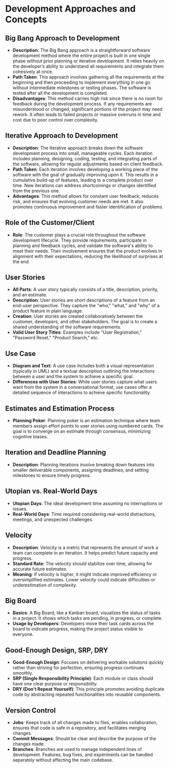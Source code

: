 # Development Approaches and Concepts

## Big Bang Approach to Development
- **Description**: The Big Bang approach is a straightforward software development method where the entire project is built in one single phase without prior planning or iterative development. It relies heavily on the developer’s ability to understand all requirements and integrate them cohesively at once.
- **Path Taken**: This approach involves gathering all the requirements at the beginning and then proceeding to implement everything in one go without intermediate milestones or testing phases. The software is tested after all the development is completed.
- **Disadvantages**: This method carries high risk since there is no room for feedback during the development process. If any requirements are misunderstood or changed, significant portions of the project may need rework. It often leads to failed projects or massive overruns in time and cost due to poor control over complexity.

## Iterative Approach to Development
- **Description**: The Iterative approach breaks down the software development process into small, manageable cycles. Each iteration includes planning, designing, coding, testing, and integrating parts of the software, allowing for regular adjustments based on client feedback.
- **Path Taken**: Each iteration involves developing a working piece of the software with the goal of gradually improving upon it. This results in a cumulative build-up of features, leading to a complete product over time. New iterations can address shortcomings or changes identified from the previous one.
- **Advantages**: This method allows for constant user feedback, reduces risk, and ensures that evolving customer needs are met. It also promotes continuous improvement and faster identification of problems.

## Role of the Customer/Client
- **Role**: The customer plays a crucial role throughout the software development lifecycle. They provide requirements, participate in planning and feedback cycles, and validate the software's ability to meet their needs. Their involvement ensures that the product evolves in alignment with their expectations, reducing the likelihood of surprises at the end.

## User Stories
- **All Parts**: A user story typically consists of a title, description, priority, and an estimate.
- **Description**: User stories are short descriptions of a feature from an end-user perspective. They capture the "who," "what," and "why" of a product feature in plain language.
- **Creation**: User stories are created collaboratively between the customer, developers, and other stakeholders. The goal is to create a shared understanding of the software requirements.
- **Valid User Story Titles**: Examples include "User Registration," "Password Reset," "Product Search," etc.

## Use Case
- **Diagram and Text**: A use case includes both a visual representation (typically in UML) and a textual description outlining the interactions between a user and the system to achieve a specific goal.
- **Differences with User Stories**: While user stories capture what users want from the system in a conversational format, use cases offer a detailed sequence of interactions to achieve specific functionality.

## Estimates and Estimation Process
- **Planning Poker**: Planning poker is an estimation technique where team members assign effort points to user stories using numbered cards. The goal is to converge on an estimate through consensus, minimizing cognitive biases.

## Iteration and Deadline Planning
- **Description**: Planning iterations involve breaking down features into smaller deliverable components, assigning deadlines, and setting milestones to ensure timely progress.

## Utopian vs. Real-World Days
- **Utopian Days**: The ideal development time assuming no interruptions or issues.
- **Real-World Days**: Time required considering real-world distractions, meetings, and unexpected challenges.

## Velocity
- **Description**: Velocity is a metric that represents the amount of work a team can complete in an iteration. It helps predict future capacity and progress.
- **Standard Rate**: The velocity should stabilize over time, allowing for accurate future estimates.
- **Meaning**: If velocity is higher, it might indicate improved efficiency or oversimplified estimates. Lower velocity could indicate difficulties or underestimation of complexity.

## Big Board
- **Basics**: A Big Board, like a Kanban board, visualizes the status of tasks in a project. It shows which tasks are pending, in progress, or complete.
- **Usage by Developers**: Developers move their task cards across the board to indicate progress, making the project status visible to everyone.

## Good-Enough Design, SRP, DRY
- **Good-Enough Design**: Focuses on delivering workable solutions quickly rather than striving for perfection, ensuring progress continues smoothly.
- **SRP (Single Responsibility Principle)**: Each module or class should have one clear purpose or responsibility.
- **DRY (Don't Repeat Yourself)**: This principle promotes avoiding duplicate code by abstracting repeated functionalities into reusable components.

## Version Control
- **Jobs**: Keeps track of all changes made to files, enables collaboration, ensures that code is safe in a repository, and facilitates merging changes.
- **Commit Messages**: Should be clear and describe the purpose of the changes made.
- **Branches**: Branches are used to manage independent lines of development. Features, bug fixes, and experiments can be handled separately without affecting the main codebase.

